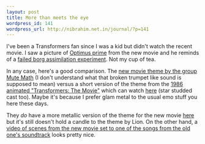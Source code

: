 ```yaml
--- 
layout: post
title: More than meets the eye
wordpress_id: 141
wordpress_url: http://nibrahim.net.in/journal/?p=141
---
```

I've been a Transformers fan since I was a kid but didn't  watch the recent movie. I saw a picture of <a href="http://en.wikipedia.org/wiki/Optimus_Prime">Optimus prime</a> from the new movie and he reminds of a <a href="http://upload.wikimedia.org/wikipedia/en/1/19/Optimus10108pieces.jpg">failed borg assimilation experiment</a>. Not my cup of tea. 

In any case, here's a good comparison. The <a href="http://www.youtube.com/watch?v=S-W_3gVsO98">new movie theme by the group Mute Math</a> (I don't understand what that broken trumpet like sound is supposed to mean) versus a short version of the theme from the <a href="http://en.wikipedia.org/wiki/Transformers:_The_Movie">1986 animated "Transformers: The Movie"</a> which can watch <a href="http://www.youtube.com/watch?v=ChlDv74gs18&feature=related">here</a> (star studded cast too). Maybe it's because I prefer glam metal to the usual emo stuff you here these days. 

They <i>do</i> have a more metallic version of the theme for the new movie <a href="http://www.youtube.com/watch?v=jcQuXAf0cKc&feature=related">here</a> but it's still doesn't hold a candle to the theme by Lion. On the other hand, a <a href="http://www.youtube.com/watch?v=zLhp0US_Hj0">video of scenes from the new movie set to one of the songs from the old one's soundtrack</a> looks pretty nice. 


